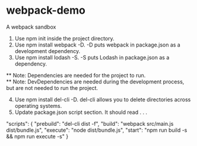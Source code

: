 # webpack-demo
A webpack sandbox

1)  Use npm init inside the project directory.
2)  Use npm install webpack -D.  -D puts webpack in package.json as a development dependency.
3)  Use npm install lodash -S.  -S puts Lodash in package.json as a dependency.  

** Note:  Dependencies are needed for the project to run.  
** Note:  DevDependencies are needed during the development process, but are not needed to run the project.

4)  Use npm install del-cli -D.  del-cli allows you to delete directories across operating systems.
5)  Update package.json script section.  It should read . . .

"scripts": {
    "prebuild": "del-cli dist -f",
	"build": "webpack src/main.js dist/bundle.js",
    "execute": "node dist/bundle.js",
    "start": "npm run build -s && npm run execute -s"
  }

